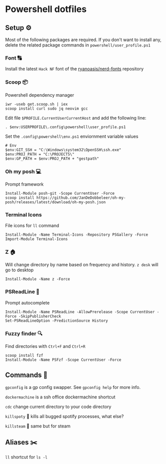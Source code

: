 # Powershell dotfiles
## Setup ⚙
Most of the following packages are required. If you don't want to install any, delete the related package commands in `powershell/user_profile.ps1`

### Font 🔠
Install the latest `Hack NF` font of the [ryanoasis/nerd-fonts](https://github.com/ryanoasis/nerd-fonts) repository


### Scoop 📦
Powershell dependency manager
```
iwr -useb get.scoop.sh | iex
scoop install curl sudo jq neovim gcc
```

Edit file `$PROFILE.CurrentUserCurrentHost` and add the following line:
```
. $env:USERPROFILE\.config\powershell\user_profile.ps1
```

Set the `.config\powershell\env.ps1` enviornment variable values
```
# Env
$env:GIT_SSH = "C:\Windows\system32\OpenSSH\ssh.exe"
$env:PROJ_PATH = "C:\PROJECTS\"
$env:GP_PATH = $env:PROJ_PATH + "gestpath"
```

### Oh my posh 💻
Prompt framework
```
Install-Module posh-git -Scope CurrentUser -Force
scoop install https://github.com/JanDeDobbeleer/oh-my-posh/releases/latest/download/oh-my-posh.json
```

### Terminal Icons
File icons for `ll` command
```
Install-Module -Name Terminal-Icons -Repository PSGallery -Force
Import-Module Terminal-Icons
```

### Z 🏠
Will change directory by name based on frequency and history. `z desk` will go to desktop

```
Install-Module -Name z -Force
```

### PSReadLine 🔮
Prompt autocomplete

```
Install-Module -Name PSReadLine -AllowPrerelease -Scope CurrentUser -Force -SkipPublisherCheck
Set-PSReadLineOption -PredictionSource History
```

### Fuzzy finder 🔍
Find directories with `Ctrl+F` and `Ctrl+R`
```
scoop install fzf
Install-Module -Name PSFzf -Scope CurrentUser -Force
```

## Commands 🤖
`gpconfig` is a gp config swapper. See `gpconfig help` for more info.

`dockermachine` is a ssh office dockermachine shortcut

`cdc` change current directory to your code directory

`killspoty` 🔪 kills all bugged spotify processes, what else?

`killsteam` 🔪 same but for steam

## Aliases ✂️
`ll` shortcut for `ls -l`
